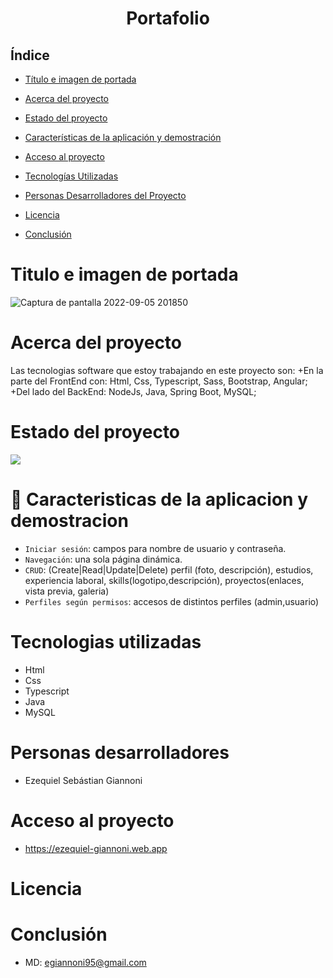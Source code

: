 
<h1 align="center"> Portafolio </h1>

## Índice

- [Título e imagen de portada](#titulo-e-imagen-de-portada)

- [Acerca del proyecto](#acerca-del-proyecto)

- [Estado del proyecto](#estado-del-proyecto)

- [Características de la aplicación y demostración](#caracteristicas-de-la-aplicacion-y-demostracion)

- [Acceso al proyecto](#acceso-al-proyecto)

- [Tecnologías Utilizadas](#tecnologias-utilizadas)

- [Personas Desarrolladores del Proyecto](#personas-desarrolladores)

- [Licencia](#licencia)

- [Conclusión](#conclusión)

 # Titulo e imagen de portada
 

 ![Captura de pantalla 2022-09-05 201850](https://user-images.githubusercontent.com/82993315/188520084-15c2db2d-39f5-45d9-aebe-04051ade2281.jpg)
 
 # Acerca del proyecto

Las tecnologias software que estoy trabajando en este proyecto son: 
+En la parte del FrontEnd con: Html, Css, Typescript, Sass, Bootstrap, Angular; 
+Del lado del BackEnd: NodeJs, Java, Spring Boot, MySQL;

# Estado del proyecto
<p align="left">
   <img src="https://img.shields.io/badge/STATUS-EN%20DESAROLLO-green">
   </p>

# :hammer: Caracteristicas de la aplicacion y demostracion

- `Iniciar sesión`: campos para nombre de usuario y contraseña.
- `Navegación`: una sola página dinámica.
- `CRUD`: (Create|Read|Update|Delete) perfil (foto, descripción), estudios, experiencia laboral, skills(logotipo,descripción), proyectos(enlaces, vista previa, galeria)
- `Perfiles según permisos`: accesos de distintos perfiles (admin,usuario)

# Tecnologias utilizadas

-  Html
-  Css
-  Typescript
-  Java
-  MySQL

# Personas desarrolladores
- Ezequiel Sebástian Giannoni

# Acceso al proyecto
- https://ezequiel-giannoni.web.app

# Licencia

# Conclusión 
- MD: egiannoni95@gmail.com 
